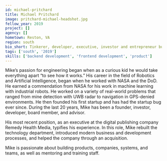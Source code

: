 ```yaml
---
id: michael-pritchard
title: Michael Pritchard
image: pritchard-michael-headshot.jpg
fellow_year: 2019
project: []
agency: []
hometown: Reston, VA
region: south
bio_short: Tinkerer, developer, executive, investor and entrepreneur building teams and companies.
tags: ['south', '2019']
skills: ['backend development', 'frontend development', 'product']
---
```


Mike’s passion for engineering began when as a curious kid he would take everything apart “to see how it works.” His career in the field of Robotics and Artificial Intelligence, began when he worked with NASA and the DoD. He earned a commendation from NASA for his work in machine learning with industrial robots. He worked on a variety of real-world problems that ranged from mine detection with UWB radar to navigation in GPS-denied environments. He then founded his first startup and has had the startup bug ever since. During the last 20 years, Mike has been a founder, investor, developer, board member, and advisor.

His most recent position, as an executive at the digital publishing company Remedy Health Media, typifies his experience. In this role, Mike rebuilt the technology department, introduced modern business and development processes, and helped the company through an acquisition.

Mike is passionate about building products, companies, systems, and teams, as well as mentoring and training staff.
